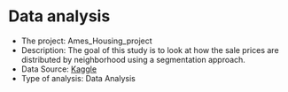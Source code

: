 # Data analysis
- The project: Ames_Housing_project
- Description: The goal of this study is to look at how the sale prices are distributed by neighborhood using a segmentation approach.
- Data Source: [Kaggle](https://www.kaggle.com/competitions/house-prices-advanced-regression-techniques)
- Type of analysis: Data Analysis
